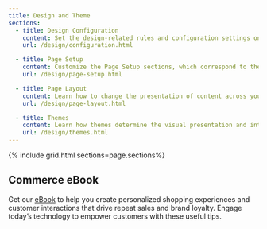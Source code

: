 ```yaml
---
title: Design and Theme
sections:
  - title: Design Configuration
    content: Set the design-related rules and configuration settings on the Design Configuration page.
    url: /design/configuration.html

  - title: Page Setup
    content: Customize the Page Setup sections, which correspond to the underlying structure of the HTML page, as well as many basic page properties.
    url: /design/page-setup.html

  - title: Page Layout
    content: Learn how to change the presentation of content across your site by updating page layouts.
    url: /design/page-layout.html

  - title: Themes
    content: Learn how themes determine the visual presentation and interactions that your customers experience when they visit your store.
    url: /design/themes.html
---
```


{% include grid.html sections=page.sections%}

## Commerce eBook

Get our [eBook][2] to help you create personalized shopping experiences and customer interactions that drive repeat sales and brand loyalty. Engage today’s technology to empower customers with these useful tips.

[1]: https://magento.com/resources/customer-engagement-ebook
[2]: https://magento.com/resources/rules-and-tools-successful-customer-engagement
